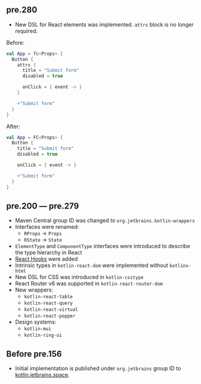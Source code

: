 ## pre.280
* New DSL for React elements was implemented. `attrs` block is no longer required.

Before:
```kotlin
val App = fc<Props> {
  Button {
    attrs {
      title = "Submit form"
      disabled = true

      onClick = { event -> }
    }

    +"Submit form"
  }
}
```
After:
```kotlin
val App = FC<Props> {
  Button {
    title = "Submit form"
    disabled = true

    onClick = { event -> }

    +"Submit form"
  }
}
```

## pre.200 — pre.279
* Maven Central group ID was changed to `org.jetbrains.kotlin-wrappers`
* Interfaces were renamed:
  * `RProps` -> `Props`
  * `RState` -> `State`
* `ElementType` and `ComponentType` interfaces were introduced to describe the type hierarchy in React
* [React Hooks](https://reactjs.org/docs/hooks-intro.html) were added
* Intrinsic types in `kotlin-react-dom` were implemented without `kotlinx-html`
* New DSL for CSS was introduced in `kotlin-csstype`
* React Router v6 was supported in `kotlin-react-router-dom`
* New wrappers:
  * `kotlin-react-table`
  * `kotlin-react-query`
  * `kotlin-react-virtual`
  * `kotlin-react-popper`
* Design systems:
  * `kotlin-mui`
  * `kotlin-ring-ui`

## Before pre.156
* Initial implementation is published under `org.jetbrains` group ID to [kotlin.jetbrains.space](https://kotlin.jetbrains.space).
